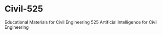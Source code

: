 # Civil-525
Educational Materials for Civil Engineering 525 Artificial Intelligence for Civil Engineering
